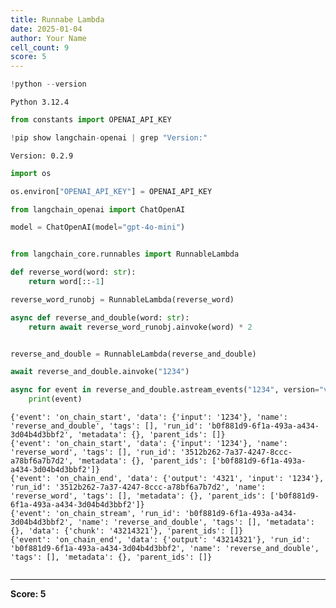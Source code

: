 ```yaml
---
title: Runnabe Lambda
date: 2025-01-04
author: Your Name
cell_count: 9
score: 5
---
```


```python
!python --version
```

    Python 3.12.4



```python
from constants import OPENAI_API_KEY
```


```python
!pip show langchain-openai | grep "Version:"
```

    Version: 0.2.9



```python
import os
```


```python
os.environ["OPENAI_API_KEY"] = OPENAI_API_KEY
```


```python
from langchain_openai import ChatOpenAI

model = ChatOpenAI(model="gpt-4o-mini")
```


```python

```


```python
from langchain_core.runnables import RunnableLambda

def reverse_word(word: str):
    return word[::-1]

reverse_word_runobj = RunnableLambda(reverse_word)

async def reverse_and_double(word: str):
    return await reverse_word_runobj.ainvoke(word) * 2


reverse_and_double = RunnableLambda(reverse_and_double)

await reverse_and_double.ainvoke("1234")

async for event in reverse_and_double.astream_events("1234", version="v2"):
    print(event)
```

    {'event': 'on_chain_start', 'data': {'input': '1234'}, 'name': 'reverse_and_double', 'tags': [], 'run_id': 'b0f881d9-6f1a-493a-a434-3d04b4d3bbf2', 'metadata': {}, 'parent_ids': []}
    {'event': 'on_chain_start', 'data': {'input': '1234'}, 'name': 'reverse_word', 'tags': [], 'run_id': '3512b262-7a37-4247-8ccc-a78bf6a7b7d2', 'metadata': {}, 'parent_ids': ['b0f881d9-6f1a-493a-a434-3d04b4d3bbf2']}
    {'event': 'on_chain_end', 'data': {'output': '4321', 'input': '1234'}, 'run_id': '3512b262-7a37-4247-8ccc-a78bf6a7b7d2', 'name': 'reverse_word', 'tags': [], 'metadata': {}, 'parent_ids': ['b0f881d9-6f1a-493a-a434-3d04b4d3bbf2']}
    {'event': 'on_chain_stream', 'run_id': 'b0f881d9-6f1a-493a-a434-3d04b4d3bbf2', 'name': 'reverse_and_double', 'tags': [], 'metadata': {}, 'data': {'chunk': '43214321'}, 'parent_ids': []}
    {'event': 'on_chain_end', 'data': {'output': '43214321'}, 'run_id': 'b0f881d9-6f1a-493a-a434-3d04b4d3bbf2', 'name': 'reverse_and_double', 'tags': [], 'metadata': {}, 'parent_ids': []}



```python

```


---
**Score: 5**